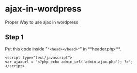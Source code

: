 # ajax-in-wordpress
Proper Way to use ajax in wordpress

## Step 1 
Put this code inside "`"<head></head>"`" in **header.php **.

```
<script type="text/javascript">
var ajaxurl = "<?php echo admin_url('admin-ajax.php'); ?>";
</script>
```
